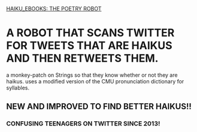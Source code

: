 [HAIKU_EBOOKS: THE POETRY ROBOT](https://twitter.com/haiku_ebooks)

# A ROBOT THAT SCANS TWITTER FOR TWEETS THAT ARE HAIKUS AND THEN RETWEETS THEM.

a monkey-patch on Strings so that they know whether or not they are haikus.
uses a modified version of the CMU pronunciation dictionary for syllables.

## NEW AND IMPROVED TO FIND BETTER HAIKUS!!

### CONFUSING TEENAGERS ON TWITTER SINCE 2013!